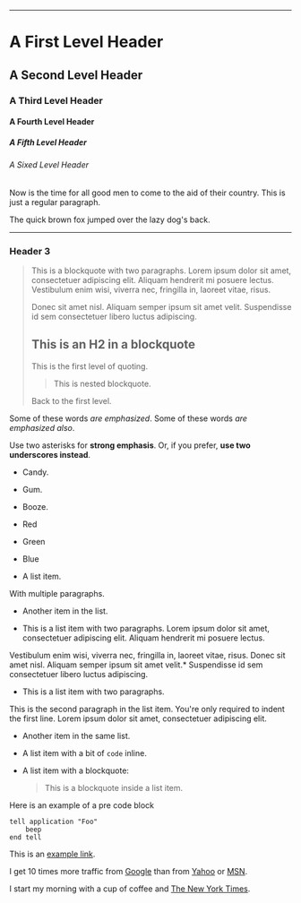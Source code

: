 [title]: # (Hello)
[description]: # (blah-blah-blah-blah-blah-blah-blah)
[author]: # (Dezlow)
[tags]: # (example, programming, art)

* * *
# A First Level Header

## A Second Level Header

### A Third Level Header

#### A Fourth Level Header

##### A Fifth Level Header

###### A Sixed Level Header

Now is the time for all good men to come to
the aid of their country. This is just a
regular paragraph.

The quick brown fox jumped over the lazy
dog's back.

* * *

### Header 3

> This is a blockquote with two paragraphs. Lorem ipsum dolor sit amet,
> consectetuer adipiscing elit. Aliquam hendrerit mi posuere lectus.
> Vestibulum enim wisi, viverra nec, fringilla in, laoreet vitae, risus.
>
> Donec sit amet nisl. Aliquam semper ipsum sit amet velit. Suspendisse
> id sem consectetuer libero luctus adipiscing.
>
> ## This is an H2 in a blockquote
>
> This is the first level of quoting.
>
> > This is nested blockquote.
>
> Back to the first level.

Some of these words _are emphasized_.
Some of these words _are emphasized also_.

Use two asterisks for **strong emphasis**.
Or, if you prefer, **use two underscores instead**.

* Candy.
* Gum.
* Booze.
* Red
* Green
* Blue

* A list item.

With multiple paragraphs.

* Another item in the list.

* This is a list item with two paragraphs. Lorem ipsum dolor
  sit amet, consectetuer adipiscing elit. Aliquam hendrerit
  mi posuere lectus.

Vestibulum enim wisi, viverra nec, fringilla in, laoreet
vitae, risus. Donec sit amet nisl. Aliquam semper ipsum
sit amet velit.*   Suspendisse id sem consectetuer libero luctus adipiscing.

* This is a list item with two paragraphs.

This is the second paragraph in the list item. You're
only required to indent the first line. Lorem ipsum dolor
sit amet, consectetuer adipiscing elit.

* Another item in the same list.

* A list item with a bit of `code` inline.

* A list item with a blockquote:

  > This is a blockquote
  > inside a list item.

Here is an example of a pre code block

    tell application "Foo"
        beep
    end tell

This is an [example link](http://example.com/).

I get 10 times more traffic from [Google](http://google.com/ "Google") than from
[Yahoo](http://search.yahoo.com/ "Yahoo Search") or [MSN](http://search.msn.com/ "MSN Search").

I start my morning with a cup of coffee and
[The New York Times](http://www.nytimes.com/).
